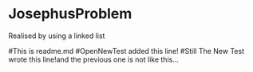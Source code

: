 # JosephusProblem
Realised by using a linked list

#This is readme.md
#OpenNewTest added this line!
#Still The New Test wrote this line!and the previous one is not like this...
